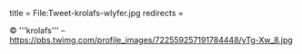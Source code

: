 title = File:Tweet-krolafs-wlyfer.jpg
redirects =
>>>>

© '''krolafs''' – https://pbs.twimg.com/profile_images/722559257191784448/yTg-Xw_8.jpg